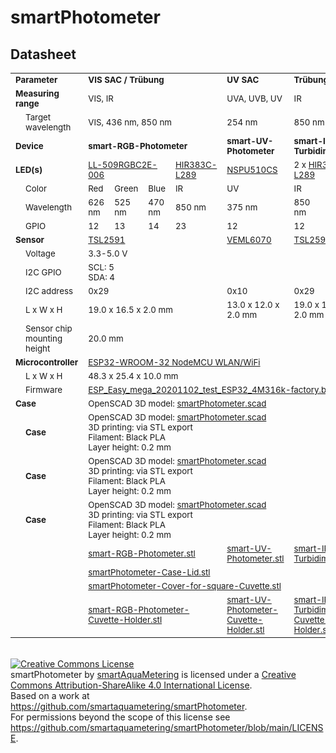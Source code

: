 # smartPhotometer

## Datasheet


<table>
<tr>
  <td colspan=2><sub><b>Parameter</b>
  <td colspan=4><sub><b>VIS SAC / Trübung</b>
  <td><sub><b>UV SAC</b>
  <td colspan=2><sub><b>Trübung</b>
  <td><sub><b>Coloring</b>
</tr>
<tr>
  <td colspan=2><sub><b>Measuring range</b>
  <td colspan=4><sub>VIS, IR
  <td><sub>UVA, UVB, UV
  <td colspan=2><sub>IR
  <td><sub>VIS
</tr>
<tr>
  <td>
  <td><sub>Target wavelength
  <td colspan=4><sub>VIS, 436 nm, 850 nm
  <td><sub>254 nm
  <td colspan=2><sub>850 nm
  <td><sub>VIS
</tr>
<tr>
  <td colspan=2><sub><b>Device</b>
  <td colspan=4><sub><b>smart-RGB-Photometer</b>
  <td><sub><b>smart-UV-Photometer</b>
  <td colspan=2><sub><b>smart-IR-Turbidimeter</b>
  <td><sub><b>smart-Colorimeter</b>
</tr>
<tr>
  <td colspan=2><sub><b>LED(s)</b>
  <td colspan=3><sub><a href='https://cdn-reichelt.de/documents/datenblatt/A501/HIR383C-L289_ENG_TDS.pdf'>LL-509RGBC2E-006</a>
  <td><sub><a href='https://cdn-reichelt.de/documents/datenblatt/A501/HIR383C-L289_ENG_TDS.pdf'>HIR383C-L289</a>
  <td><sub><a href='https://www.nichia.co.jp/specification/products/led/NSPU510CS-E.pdf'>NSPU510CS</a>
  <td colspan=2><sub>2 x <a href='https://cdn-reichelt.de/documents/datenblatt/A501/HIR383C-L289_ENG_TDS.pdf'>HIR383C-L289</a>
  <td><sub><a href='https://cdn.luckylight.cn/media/component/data-sheet/504WC2E-W6-3PC.pdf'>504WC2E-W6-3PC</a>
</tr>
<tr>
  <td>
  <td><sub>Color
  <td><sub>Red
  <td><sub>Green
  <td><sub>Blue
  <td><sub>IR
  <td><sub>UV
  <td><sub>IR
  <td><sub>IR
  <td><sub>Warm White
</tr>
<tr>
  <td>
  <td><sub>Wavelength
  <td><sub>626 nm
  <td><sub>525 nm
  <td><sub>470 nm
  <td><sub>850 nm
  <td><sub>375 nm
  <td><sub>850 nm
  <td><sub>850 nm
  <td><sub>410-780 nm
</tr>
<tr>
  <td>
  <td><sub>GPIO
  <td><sub>12
  <td><sub>13
  <td><sub>14
  <td><sub>23
  <td><sub>12
  <td><sub>12
  <td><sub>23
  <td><sub>12
</tr>
<tr>
  <td colspan=2><sub><b>Sensor</b>
  <td colspan=4><sub><a href='https://cdn-shop.adafruit.com/datasheets/TSL25911_Datasheet_EN_v1.pdf'>TSL2591</a>
  <td><sub><a href='https://www.vishay.com/docs/84277/veml6070.pdf'>VEML6070</a>
  <td colspan=2><sub><a href='https://cdn-shop.adafruit.com/datasheets/TSL25911_Datasheet_EN_v1.pdf'>TSL2591</a>
  <td><sub><a href='https://cdn-shop.adafruit.com/datasheets/TCS34725.pdf'>TCS34725</a>
</tr>
<tr>
  <td>
  <td><sub>Voltage
  <td colspan=8><sub>3.3-5.0 V
</tr>
<tr>
  <td>
  <td><sub>I2C GPIO
  <td colspan=8><sub>SCL: 5</br>SDA: 4
</tr>
<tr>
  <td>
  <td><sub>I2C address
  <td colspan=4><sub>0x29
  <td><sub>0x10
  <td colspan=2><sub>0x29
  <td><sub>0x29
</tr>
<tr>
  <td>
  <td><sub>L x W x H
  <td colspan=4><sub>19.0 x 16.5 x 2.0 mm
  <td><sub>13.0 x 12.0 x 2.0 mm
  <td colspan=2><sub>19.0 x 16.5 x 2.0 mm
  <td><sub>20.3 x 20.3 x 2.0 mm
</tr>
<tr>
  <td>
  <td><sub>Sensor chip mounting height
  <td colspan=8><sub>20.0 mm
</tr>
<tr>
  <td colspan=2><sub><b>Microcontroller</b>
  <td colspan=8><sub><a href='https://cdn.shopify.com/s/files/1/1509/1638/files/ESP_-_32_NodeMCU_Developmentboard_Datenblatt_AZ-Delivery_Vertriebs_GmbH_10f68f6c-a9bb-49c6-a825-07979441739f.pdf?v=1598356497'>ESP32-WROOM-32 NodeMCU WLAN/WiFi</a>
</tr>
<tr>
  <td>
  <td><sub>L x W x H
  <td colspan=8><sub>48.3 x 25.4 x 10.0 mm
</tr>
<tr>
  <td>
  <td><sub>Firmware
  <td colspan=8><sub><a href='/firmware/bin/ESP_Easy_mega_20201102_test_ESP32_4M316k-factory.bin'>ESP_Easy_mega_20201102_test_ESP32_4M316k-factory.bin</a>
</tr>
<tr>
  <td colspan=2><sub><b>Case</b>
  <td colspan=8><sub>OpenSCAD 3D model: <a href='./setup/case/smartPhotometer.scad'>smartPhotometer.scad</a>
</tr>


<tr>
  <td>
  <td><sub><b>Case</b>
  <td colspan=8><sub>OpenSCAD 3D model: <a href='./setup/case/smartPhotometer.scad'>smartPhotometer.scad</a></br>3D printing: via STL export</br>Filament: Black PLA</br>Layer height: 0.2 mm
</tr>
<tr>
  <td>
  <td><sub><b>Case</b>
  <td colspan=8><sub>OpenSCAD 3D model: <a href='./setup/case/smartPhotometer.scad'>smartPhotometer.scad</a></br>3D printing: via STL export</br>Filament: Black PLA</br>Layer height: 0.2 mm
</tr>
<tr>
  <td>
  <td><sub><b>Case</b>
  <td colspan=8><sub>OpenSCAD 3D model: <a href='./setup/case/smartPhotometer.scad'>smartPhotometer.scad</a></br>3D printing: via STL export</br>Filament: Black PLA</br>Layer height: 0.2 mm
</tr>



<tr>
  <td colspan=2>
  <td colspan=4><sub><a href='./setup/case/stl-exports/smart-RGB-Photometer.stl'>smart-RGB-Photometer.stl</a>
  <td><sub><a href='./setup/case/stl-exports/smart-UV-Photometer.stl'>smart-UV-Photometer.stl</a>
  <td colspan=2><sub><a href='./setup/case/stl-exports/smart-IR-Turbidimeter.stl'>smart-IR-Turbidimeter.stl</a>
  <td><sub><a href='./setup/case/stl-exports/smart-Colorimeter.stl'>smart-Colorimeter.stl</a>
</tr>
<tr>
  <td colspan=2>
  <td colspan=8><sub><a href='./setup/case/stl-exports/smartPhotometer-Case-Lid.stl'>smartPhotometer-Case-Lid.stl</a>
</tr>
<tr>
  <td colspan=2>
  <td colspan=8><sub><a href='./setup/case/stl-exports/smartPhotometer-Cover-for-square-Cuvette.stl'>smartPhotometer-Cover-for-square-Cuvette.stl</a>
</tr>
<tr>
  <td colspan=2>
  <td colspan=4><sub><a href='./setup/case/stl-exports/smart-RGB-Photometer-Cuvette-Holder.stl'>smart-RGB-Photometer-Cuvette-Holder.stl</a>
  <td><sub><a href='./setup/case/stl-exports/smart-UV-Photometer-Cuvette-Holder.stl'>smart-UV-Photometer-Cuvette-Holder.stl</a>
  <td colspan=2><sub><a href='./setup/case/stl-exports/smart-IR-Turbidimeter-Cuvette-Holder.stl'>smart-IR-Turbidimeter-Cuvette-Holder.stl</a>
  <td><sub><a href='./setup/case/stl-exports/smart-Colorimeter-Cuvette-Holder.stl'>smart-Colorimeter-Cuvette-Holder.stl</a>
</tr>
</table>
</font>
</br>
<a rel="license" href="http://creativecommons.org/licenses/by-sa/4.0/"><img alt="Creative Commons License" style="border-width:0" src="https://i.creativecommons.org/l/by-sa/4.0/88x31.png" /></a><br /><span xmlns:dct="http://purl.org/dc/terms/" property="dct:title">smartPhotometer</span> by <a xmlns:cc="http://creativecommons.org/ns#" href="https://github.com/smartaquametering" property="cc:attributionName" rel="cc:attributionURL">smartAquaMetering</a> is licensed under a <a rel="license" href="http://creativecommons.org/licenses/by-sa/4.0/">Creative Commons Attribution-ShareAlike 4.0 International License</a>.<br />Based on a work at <a xmlns:dct="http://purl.org/dc/terms/" href="https://github.com/smartaquametering/smartPhotometer" rel="dct:source">https://github.com/smartaquametering/smartPhotometer</a>.<br />For permissions beyond the scope of this license see <a xmlns:cc="http://creativecommons.org/ns#" href="https://github.com/smartaquametering/smartPhotometer/blob/main/LICENSE" rel="cc:morePermissions">https://github.com/smartaquametering/smartPhotometer/blob/main/LICENSE</a>.

